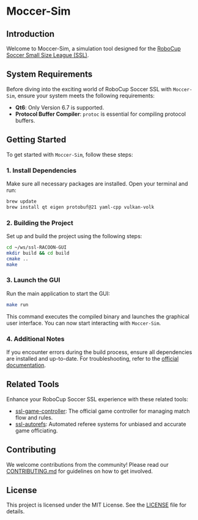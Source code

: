 # Moccer-Sim

## Introduction
Welcome to Moccer-Sim, a simulation tool designed for the [RoboCup Soccer Small Size League (SSL)](https://ssl.robocup.org/).

## System Requirements
Before diving into the exciting world of RoboCup Soccer SSL with `Moccer-Sim`, ensure your system meets the following requirements:

- **Qt6**: Only Version 6.7 is supported.
- **Protocol Buffer Compiler**: `protoc` is essential for compiling protocol buffers.

## Getting Started
To get started with `Moccer-Sim`, follow these steps:

### 1. Install Dependencies
Make sure all necessary packages are installed. Open your terminal and run:
```bash
brew update
brew install qt eigen protobuf@21 yaml-cpp vulkan-volk
```

### 2. Building the Project
Set up and build the project using the following steps:

```bash
cd ~/ws/ssl-RACOON-GUI
mkdir build && cd build
cmake ..
make
```

### 3. Launch the GUI
Run the main application to start the GUI:
```bash
make run
```
This command executes the compiled binary and launches the graphical user interface. You can now start interacting with `Moccer-Sim`.

### 4. Additional Notes
If you encounter errors during the build process, ensure all dependencies are installed and up-to-date. For troubleshooting, refer to the [official documentation](https://github.com/RoboCup-SSL/).

## Related Tools
Enhance your RoboCup Soccer SSL experience with these related tools:

- [ssl-game-controller](https://github.com/RoboCup-SSL/ssl-game-controller): The official game controller for managing match flow and rules.
- [ssl-autorefs](https://github.com/RoboCup-SSL/ssl-autorefs): Automated referee systems for unbiased and accurate game officiating.

## Contributing
We welcome contributions from the community! Please read our [CONTRIBUTING.md](CONTRIBUTING.md) for guidelines on how to get involved.

## License
This project is licensed under the MIT License. See the [LICENSE](LICENSE) file for details.
